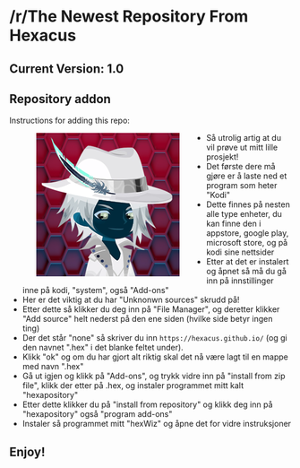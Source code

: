 # /r/The Newest Repository From Hexacus
## Current Version: 1.0

## Repository addon

Instructions for adding this repo:

<img align="left" src="icon.png" width="256" hspace="48" title="Addons4Kodi Repository">

<p align="right">
  <ul>
    <li>Så utrolig artig at du vil prøve ut mitt lille prosjekt!</li>
	<li>Det første dere må gjøre er å laste ned et program som heter "Kodi"</li>
	<li>Dette finnes på nesten alle type enheter, du kan finne den i appstore, google play, microsoft store, og på kodi sine nettsider</li>
	<li>Etter at det er instalert og åpnet så må du gå inn på innstillinger inne på kodi, "system", også "Add-ons"</li>
	<li>Her er det viktig at du har "Unknonwn sources" skrudd på!</li>
	<li>Etter dette så klikker du deg inn på "File Manager", og deretter klikker "Add source" helt nederst på den ene siden (hvilke side betyr ingen ting)</li>
    <li>Der det står "none" så skriver du inn <code>https://hexacus.github.io/</code> (og gi den navnet ".hex" i det blanke feltet under).</li>
	<li>Klikk "ok" og om du har gjort alt riktig skal det nå være lagt til en mappe med navn ".hex"</li>
	<li>Gå ut igjen og klikk på "Add-ons", og trykk vidre inn på "install from zip file", klikk der etter på .hex, og instaler programmet mitt kalt "hexapository"</li>
    <li>Etter dette klikker du på "install from repository" og klikk deg inn på "hexapository" også "program add-ons"</li>
	<li>Instaler så programmet mitt "hexWiz" og åpne det for vidre instruksjoner</li>
  </ul>
</p>

## Enjoy!
